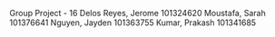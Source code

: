 Group Project - 16
Delos Reyes, Jerome 101324620 
Moustafa, Sarah 101376641 
Nguyen, Jayden 101363755 
Kumar, Prakash 101341685
